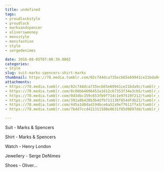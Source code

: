 ```yaml
---
title: undefined
tags:
- proudlockstyle
- proudlock
- marksandspencer
- oliversweeney
- mensstyle
- mensfashion
- style
- sergedenimes

date: 2016-08-05T07:00:39.000Z
categories:
- Style
slug: suit-marks-spencers-shirt-marks
thumbnail: https://78.media.tumblr.com/02c744dca735ecb65e69941ce21bda9c/tumblr_obdwup4aRL1rhrm24o5_540.jpg
attachments:
- https://78.media.tumblr.com/02c744dca735ecb65e69941ce21bda9c/tumblr_obdwup4aRL1rhrm24o5_1280.jpg
- https://78.media.tumblr.com/8c00bb4696453a1612c67353f34a3cb5/tumblr_obdwup4aRL1rhrm24o1_1280.jpg
- https://78.media.tumblr.com/0d3dbc359c653fb9f714c1e97519f212/tumblr_obdwup4aRL1rhrm24o3_1280.jpg
- https://78.media.tumblr.com/391a8b428b3b4dfb711138f854dfdb21/tumblr_obdwup4aRL1rhrm24o4_1280.jpg
- https://78.media.tumblr.com/445a1d8dad194bce6a52a9ef7611ffa3/tumblr_obdwup4aRL1rhrm24o6_1280.jpg
- https://78.media.tumblr.com/7bdd7ccd421311580e0631f85d9897dd/tumblr_obdwup4aRL1rhrm24o7_1280.jpg

---
```


Suit - Marks & Spencers 

  Shirt - Marks & Spencers 

  Watch - Henry London 

  Jewellery - Serge DeNimes 

  Shoes - Oliver...
